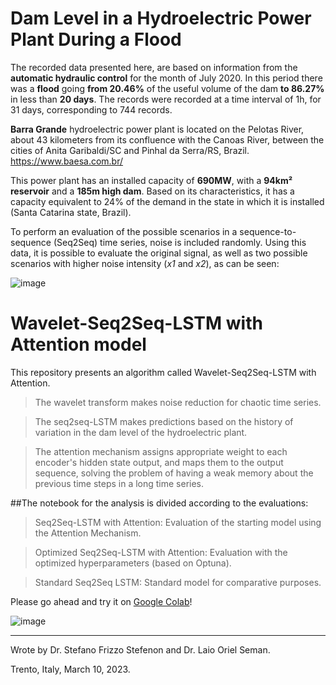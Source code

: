 # Dam Level in a Hydroelectric Power Plant During a Flood

The recorded data presented here, are based on information from the **automatic hydraulic control** for the month of July 2020. 
In this period there was a **flood** going **from 20.46%** of the useful volume of the dam **to 86.27%** in less than **20 days**. 
The records were recorded at a time interval of 1h, for 31 days, corresponding to 744 records.

**Barra Grande** hydroelectric power plant is located on the Pelotas River, about 43 kilometers from its confluence with the Canoas River, between the cities of Anita Garibaldi/SC and Pinhal da Serra/RS, Brazil.
https://www.baesa.com.br/

This power plant has an installed capacity of **690MW**, with a **94km² reservoir** and a **185m high dam**. Based on its characteristics, it has a capacity equivalent to 24% of the demand in the state in which it is installed (Santa Catarina state, Brazil).

To perform an evaluation of the possible scenarios in a sequence-to-sequence (Seq2Seq) time series, noise is included randomly. Using this data, it is possible to evaluate the original signal, as well as two possible scenarios with higher noise intensity (_x1_ and _x2_), as can be seen:

![image](https://user-images.githubusercontent.com/88292916/223682353-37184d39-a204-498d-8153-c7dcba5305c6.png)

# Wavelet-Seq2Seq-LSTM with Attention model

This repository presents an algorithm called Wavelet-Seq2Seq-LSTM with Attention.

> The wavelet transform makes noise reduction for chaotic time series.

> The seq2seq-LSTM makes predictions based on the history of variation in the dam level of the hydroelectric plant.

> The attention mechanism assigns appropriate weight to each encoder's hidden state output, and maps them to the output sequence, solving the problem of having a weak memory about the previous time steps in a long time series.

##The notebook for the analysis is divided according to the evaluations:

> Seq2Seq-LSTM with Attention: Evaluation of the starting model using the Attention Mechanism.

> Optimized Seq2Seq-LSTM with Attention: Evaluation with the optimized hyperparameters (based on Optuna).

> Standard Seq2Seq LSTM: Standard model for comparative purposes.

Please go ahead and try it on [Google Colab](https://colab.research.google.com/github/SFStefenon/EWT-Seq2Seq-LSTM-Attention/blob/main/EWT_Seq2Seq_LSTM_Attention.ipynb)!

![image](https://user-images.githubusercontent.com/88292916/223674069-708ecf87-0bac-4abe-a16c-df7b05013a0f.png)

---

Wrote by Dr. Stefano Frizzo Stefenon and Dr. Laio Oriel Seman.

Trento, Italy, March 10, 2023.
